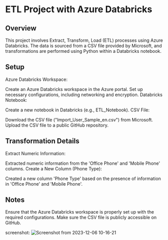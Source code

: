 # ETL Project with Azure Databricks

## Overview
This project involves Extract, Transform, Load (ETL) processes using Azure Databricks. The data is sourced from a CSV file provided by Microsoft, and transformations are performed using Python within a Databricks notebook.

## Setup
Azure Databricks Workspace:

Create an Azure Databricks workspace in the Azure portal.
Set up necessary configurations, including networking and encryption.
Databricks Notebook:

Create a new notebook in Databricks (e.g., ETL_Notebook).
CSV File:

Download the CSV file ("Import_User_Sample_en.csv") from Microsoft.
Upload the CSV file to a public GitHub repository.

## Transformation Details
Extract Numeric Information:

Extracted numeric information from the 'Office Phone' and 'Mobile Phone' columns.
Create a New Column (Phone Type):

Created a new column 'Phone Type' based on the presence of information in 'Office Phone' and 'Mobile Phone'.
## Notes
Ensure that the Azure Databricks workspace is properly set up with the required configurations.
Make sure the CSV file is publicly accessible on GitHub.


screenshot: 
![Screenshot from 2023-12-06 10-16-21](https://github.com/cleverguns/ETL-Databirkcs-code/assets/41587193/6b30a407-c5f6-47a9-8a88-9ff8aabd4e41)

